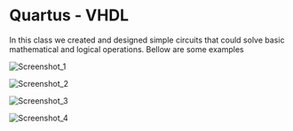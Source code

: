 # Quartus - VHDL

In this class we created and designed simple circuits that could solve basic mathematical and logical operations. Bellow are some examples

![Screenshot_1](https://github.com/roni3840/Projects/blob/master/Quartus-VHDL/img/Screenshot_1.png)

![Screenshot_2](https://github.com/roni3840/Projects/blob/master/Quartus-VHDL/img/Screenshot_2.png)

![Screenshot_3](https://github.com/roni3840/Projects/blob/master/Quartus-VHDL/img/Screenshot_3.png)

![Screenshot_4](https://github.com/roni3840/Projects/blob/master/Quartus-VHDL/img/Screenshot_4.png)

